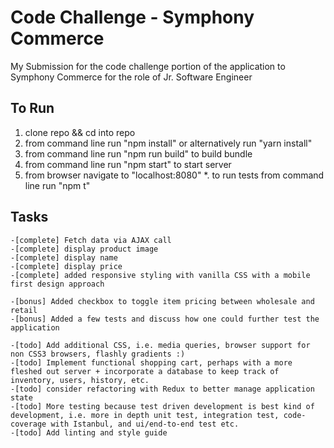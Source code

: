 # Code Challenge - Symphony Commerce

My Submission for the code challenge portion of the application to Symphony Commerce for the role of Jr. Software Engineer

## To Run

1. clone repo && cd into repo
2. from command line run "npm install" or alternatively run "yarn install"
3. from command line run "npm run build" to build bundle
4. from command line run "npm start" to start server
5. from browser navigate to "localhost:8080"
*. to run tests from command line run "npm t"

## Tasks

	-[complete] Fetch data via AJAX call
	-[complete] display product image
	-[complete] display name
	-[complete] display price
	-[complete] added responsive styling with vanilla CSS with a mobile first design approach 

	-[bonus] Added checkbox to toggle item pricing between wholesale and retail
	-[bonus] Added a few tests and discuss how one could further test the application

	-[todo] Add additional CSS, i.e. media queries, browser support for non CSS3 browsers, flashly gradients :)
	-[todo] Implement functional shopping cart, perhaps with a more fleshed out server + incorporate a database to keep track of inventory, users, history, etc.
	-[todo] consider refactoring with Redux to better manage application state
	-[todo] More testing because test driven development is best kind of development, i.e. more in depth unit test, integration test, code-coverage with Istanbul, and ui/end-to-end test etc.
	-[todo] Add linting and style guide
